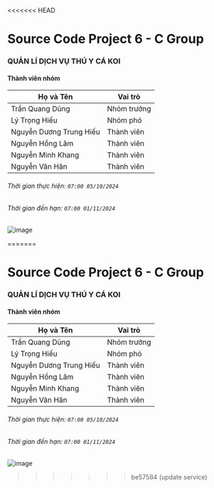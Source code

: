 <<<<<<< HEAD
# Source Code Project 6 - C Group
### QUẢN LÍ DỊCH VỤ THÚ Y CÁ KOI
#### Thành viên nhóm
| Họ và Tên            | Vai trò       |
|----------------------|---------------|
| Trần Quang Dũng      | Nhóm trưởng   |
| Lý Trọng Hiếu        | Nhóm phó      |
| Nguyễn Dương Trung Hiếu | Thành viên  |
| Nguyễn Hồng Lâm      | Thành viên    |
| Nguyễn Minh Khang    | Thành viên    |
| Nguyễn Văn Hân       | Thành viên    |
###### Thời gian thực hiện: `07:00 05/10/2024`
###### Thời gian đến hạn: `07:00 01/11/2024`
![image](https://github.com/user-attachments/assets/dc08dc49-1a8e-4ab9-9591-5d8425d229e8)

=======
# Source Code Project 6 - C Group
### QUẢN LÍ DỊCH VỤ THÚ Y CÁ KOI
#### Thành viên nhóm
| Họ và Tên            | Vai trò       |
|----------------------|---------------|
| Trần Quang Dũng      | Nhóm trưởng   |
| Lý Trọng Hiếu        | Nhóm phó      |
| Nguyễn Dương Trung Hiếu | Thành viên  |
| Nguyễn Hồng Lâm      | Thành viên    |
| Nguyễn Minh Khang    | Thành viên    |
| Nguyễn Văn Hân       | Thành viên    |
###### Thời gian thực hiện: `07:00 05/10/2024`
###### Thời gian đến hạn: `07:00 01/11/2024`
![image](https://github.com/user-attachments/assets/dc08dc49-1a8e-4ab9-9591-5d8425d229e8)

>>>>>>> be57584 (update service)
